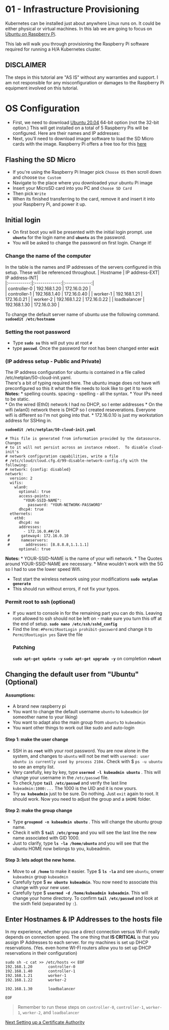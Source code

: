 # 01 - Infrastructure Provisioning

Kubernetes can be installed just about anywhere Linux runs on. It could be either physical or virtual machines. In this lab we are going to focus on [Ubuntu on Raspberry Pi](https://ubuntu.com/download/raspberry-pi).

This lab will walk you through provisioning the Raspberry Pi software required for running a H/A Kubernetes cluster. 

## DISCLAIMER
The steps in this tutorial are "AS IS" without any warranties and support.
I am not responsible for any misconfiguration or damages to the Raspberry Pi equipment involved on this tutorial.


# OS Configuration

* First, we need to download [Ubuntu 20.04](https://ubuntu.com/download/raspberry-pi) 64-bit option (not the 32-bit option.) This will get installed on a total of 5 Raspberry Pis will be configured. Here are their names and IP addresses:
* Next, you'll need to download imager software to load the SD Micro cards with the image. Raspberry Pi offers a free too for this [here](https://www.raspberrypi.org/downloads/)

## Flashing the SD Micro
* If you're using the Raspberry Pi Imager pick `Choose OS` then scroll down and choose `Use Custom` 
* Navigate to the place where you downloaded your ubuntu Pi image  
* Insert your MicroSD card into you PC and `Choose SD Card`
* Then pick `Write`
* When its finished transferring to the card, remove it and insert it into your Raspberry Pi, and power it up.

## Initial login 
* On first boot you will be presented with the initial login prompt. use **`ubuntu`** for the login name and **`ubuntu`** as the password.
* You will be asked to change the password on first login. Change it!

### Change the name of the computer
In the table is the names and IP addresses of the servers configured in this setup.  These will be referenced throughout.
|  Hostname    | IP address-EXT| IP address-INT|            
|:-----------:|:-------------:|:-------------:|              
| controller-0 | 192.168.1.20  |  172.16.0.20  |          
| controller-1 | 192.168.1.40  |  172.16.0.40  |
| worker-1     | 192.168.1.21  | 172.16.0.21   |
| worker-2     | 192.168.1.22  | 172.16.0.22   |
| loadbalancer | 192.168.1.30  | 172.16.0.30   |

To change the default server name of ubuntu use the following command.
**`sudoedit /etc/hostname`**


### Setting the root password
* Type **`sudo su`** this will put you at root `#`
* type **`passwd`**. Once the password for root has been changed enter **`exit`**
### (IP address setup - Public and Private)
The IP address configuration for ubuntu is contained in a file called /etc/netplan/50-cloud-init.yaml.   
There's a bit of typing required here. The ubuntu image does not have wifi preconfigured so this it what the file needs to look like to get it to work 
**Notes:** 
    * spelling counts.  spacing - spelling - all the syntax. 
    * Your IPs need to be static.  
    * On the wired (Eth0) network I had no DHCP, so I enter addresses 
    * On the wifi (wlan0) network there is DHCP so I created reseverations. Everyone wifi is different so I'm not going into that.
    * 172.16.0.10 is just my workstation address for SSHing in.

**`
sudoedit /etc/netplan/50-cloud-init.yaml
`**

```
# This file is generated from information provided by the datasource.  Changes
# to it will not persist across an instance reboot.  To disable cloud-init's
# network configuration capabilities, write a file
# /etc/cloud/cloud.cfg.d/99-disable-network-config.cfg with the following:
# network: {config: disabled}
network:
  version: 2
  wifis:
    wlan0:
      optional: true
      access-points:
        "YOUR-SSID-NAME":
          password: "YOUR-NETWORK-PASSWORD"
      dhcp4: true    
  ethernets:
    eth0:
      dhcp4: no
      addresses:
        - 172.16.0.##/24
 #     gateway4: 172.16.0.10
 #     nameservers:
 #       addresses: [8.8.8.8,1.1.1.1]
      optional: true
```
**Notes:** 
    * YOUR-SSID-NAME  is the name of your wifi network. 
    * The Quotes around YOUR-SSID-NAME are necessary. 
    * Mine wouldn't work with the 5G so I had to use the lower speed Wifi.
* Test start the wireless network using your modifications 
    **`sudo netplan generate `**
* This should run without errors, if not fix your typos.
### Permit root to ssh (optional)
* If you want to console in for the remaining part you can do this.
Leaving root allowed to ssh should not be left on - make sure you turn this off at the end of setup. 
**`sudo nano /etc/ssh/sshd_config`**
* Find the line:
  `#PermitRootLogin prohibit-password` and change it to 
  `PermitRootLogin yes` Save the file
  ### Patching
  **`sudo apt-get update -y`**
  **`sudo apt-get upgrade -y`**
  on completion **`reboot`** 

## Changing the default user from "Ubuntu" (Optional) 

#### Assumptions:
* A brand new raspberry pi
* You want to change the default username `ubuntu` to `kubeadmin` (or someother name to your liking)
* You want to adapt also the main group from `ubuntu` to `kubeadmin`
* You want other things to work out like sudo and auto-login
 

#### Step 1: make the user change
* SSH in as **`root`** with your root password. You are now alone in the system, and changes to `ubuntu` will not be met with `usermod: user ubuntu is currently used by process 2104.` Check with $ `ps -u ubuntu` to see an empty list.
* Very carefully, key by key, type **`usermod -l kubeadmin ubuntu`** . This will change your username in the `/etc/passwd` file.
* To check,type **`tail /etc/passwd`** and verify the last line `kubeadmin:1000:...` The 1000 is the UID and it is now yours.
* Try **`su kubeadmin`** just to be sure. Do nothing. Just `exit` again to root. It should work. Now you need to adjust the group and a `$HOME` folder.
#### Step 2: make the group change
* Type **`groupmod -n kubeadmin ubuntu`** . This will change the ubuntu group name. 
* Check it with $ **`tail /etc/group`** and you will see the last line the new name associated with GID 1000.
* Just to clarify, type **`ls -la /home/ubuntu`** and you will see that the ubuntu HOME now belongs to you, kubeadmin.
#### Step 3: lets adopt the new home.
* Move to **`cd /home`** to make it easier. Type $ **`ls -la`** and see `ubuntu`, onwer `kubeadmin` group `kubeadmin`
* Carefully type $ **`mv ubuntu kubeadmin`**. You now need to associate this change with your new user.
* Carefully type $ **`usermod -d /home/kubeadmin kubeadmin`**. This will change your home directory. To confirm **`tail /etc/passwd`** and look at the sixth field (separated by `:`).

## Enter Hostnames & IP Addresses to the hosts file

In my experience, whether you use a direct connection versus Wi-Fi really depends on connection speed. The one thing that **IS CRITICAL** is that you assign IP Addresses to each server. for my machines is set up DHCP reservations.  (Yes. even home WI-FI routers allow you to set up DHCP reservations in their configuration) 

```
sudo sh -c cat >> /etc/hosts << EOF
192.168.1.20       controller-0
192.168.1.40       controller-1
192.168.1.21       worker-1
192.168.1.22       worker-2

192.168.1.30       loadbalancer

EOF

```

> Remember to run these steps on `controller-0`, `controller-1`, `worker-1`, `worker-2`, and `loadbalancer`


[Next Setting up a Certificate Authority](04-certificate-authority.md)
